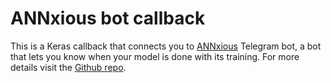 # ANNxious bot callback

This is a Keras callback that connects you to
[ANNxious](t.me/ANNxiousBot) Telegram bot, a bot that
lets you know when your model is done with its training.
For more details visit the [Github repo](https://github.com/vlizanae/annxious-bot).